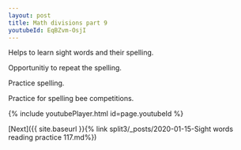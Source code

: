 ```yaml
---
layout: post
title: Math divisions part 9
youtubeId: EqBZvm-OsjI
---
```

 
 
Helps to learn sight words and their spelling.

Opportunitiy to repeat the spelling. 

Practice spelling. 
 
Practice for spelling bee competitions. 
 
{% include youtubePlayer.html id=page.youtubeId %}
 
 

[Next]({{ site.baseurl }}{% link  split3/_posts/2020-01-15-Sight words reading practice 117.md%})
 
